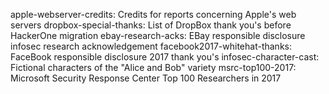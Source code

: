 apple-webserver-credits: Credits for reports concerning Apple's web servers
dropbox-special-thanks: List of DropBox thank you's before HackerOne migration
ebay-research-acks: EBay responsible disclosure infosec research acknowledgement
facebook2017-whitehat-thanks: FaceBook responsible disclosure 2017 thank you's
infosec-character-cast: Fictional characters of the "Alice and Bob" variety
msrc-top100-2017: Microsoft Security Response Center Top 100 Researchers in 2017
